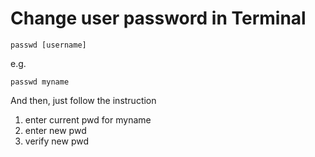 # Change user password in Terminal
```
passwd [username]
```
e.g.
```
passwd myname
```
And then, just follow the instruction
1. enter current pwd for myname
2. enter new pwd
3. verify new pwd
